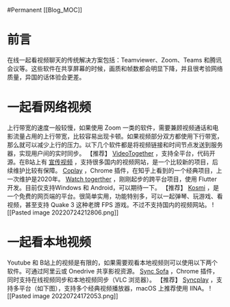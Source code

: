 #Permanent
[[Blog_MOC]] 

# 前言
在线一起看视频聊天的传统解决方案包括：Teamviewer、Zoom、Teams 和腾讯会议等。这些软件在共享屏幕的时候，画质和帧数都会明显下降，并且很考验网络质量，异国的话体验会更差。
# 一起看网络视频
上行带宽的速度一般较慢，如果使用 Zoom 一类的软件，需要兼顾视频通话和电影流量占用的上行带宽，比较容易出现卡顿。如果视频部分双方都使用下行带宽，那么就可以减少上行的压力。以下几个软件都是将视频链接和时间节点发送到服务器，实现用户间的实时同步。
【推荐】 [VideoTogether](https://videotogether.github.io/) ，支持全平台，代码开源。在B站上有 [宣传视频](https://www.bilibili.com/video/BV1vB4y1H73w?vd_source=018975cd7c234eb2ada5f19ae5df4568) ，支持很多国内的视频网站，是一个比较新的项目，后续维护比较有保障。
 [Coplay](https://chrome.google.com/webstore/detail/coplay/heolgpojkkeacaokbpolhalhlaidpkkc/) ，Chrome 插件，在知乎上看到的一个经典项目，上一次维护是2020年。
 [Watch togerther](https://github.com/jarryleo/watch_together) ，刚刚起步的跨平台项目，使用 Flutter 开发。目前仅支持Windows 和 Android，可以期待一下。
【推荐】 [Kosmi](https://kosmi.io/) ，是一个免费的网页端的平台。很简单实用，功能特别多，可以一起弹琴、玩游戏、看视频，甚至支持 Quake 3 这种老牌 FPS 游戏。不过不支持国内的视频网站。
![[Pasted image 20220724212806.png]]
# 一起看本地视频
Youtube 和 B站上的视频是有限的，如果需要观看本地视频则可以使用以下两个软件。可通过阿里云或 Onedrive 共享影视资源。
 [Sync Sofa](https://github.com/LouisYLWang/Sync-Sofa) ，Chrome 插件，同时支持在线视频同步和本地视频同步（VLC 浏览器）。
【推荐】 [Syncplay](https://syncplay.pl/) ，支持多平台（如下图），支持多个经典视频播放器，macOS 上推荐使用 IINA。
![[Pasted image 20220724172053.png]]


